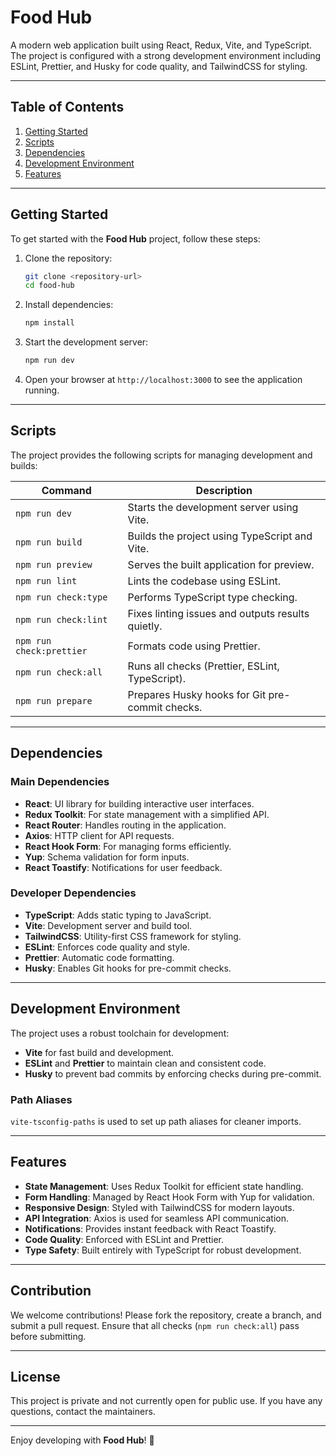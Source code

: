 # Food Hub

A modern web application built using React, Redux, Vite, and TypeScript. The project is configured with a strong development environment including ESLint, Prettier, and Husky for code quality, and TailwindCSS for styling.

---

## Table of Contents

1. [Getting Started](#getting-started)
2. [Scripts](#scripts)
3. [Dependencies](#dependencies)
4. [Development Environment](#development-environment)
5. [Features](#features)

---

## Getting Started

To get started with the **Food Hub** project, follow these steps:

1. Clone the repository:

   ```bash
   git clone <repository-url>
   cd food-hub
   ```

2. Install dependencies:

   ```bash
   npm install
   ```

3. Start the development server:

   ```bash
   npm run dev
   ```

4. Open your browser at `http://localhost:3000` to see the application running.

---

## Scripts

The project provides the following scripts for managing development and builds:

| Command                  | Description                                       |
| ------------------------ | ------------------------------------------------- |
| `npm run dev`            | Starts the development server using Vite.         |
| `npm run build`          | Builds the project using TypeScript and Vite.     |
| `npm run preview`        | Serves the built application for preview.         |
| `npm run lint`           | Lints the codebase using ESLint.                  |
| `npm run check:type`     | Performs TypeScript type checking.                |
| `npm run check:lint`     | Fixes linting issues and outputs results quietly. |
| `npm run check:prettier` | Formats code using Prettier.                      |
| `npm run check:all`      | Runs all checks (Prettier, ESLint, TypeScript).   |
| `npm run prepare`        | Prepares Husky hooks for Git pre-commit checks.   |

---

## Dependencies

### Main Dependencies

- **React**: UI library for building interactive user interfaces.
- **Redux Toolkit**: For state management with a simplified API.
- **React Router**: Handles routing in the application.
- **Axios**: HTTP client for API requests.
- **React Hook Form**: For managing forms efficiently.
- **Yup**: Schema validation for form inputs.
- **React Toastify**: Notifications for user feedback.

### Developer Dependencies

- **TypeScript**: Adds static typing to JavaScript.
- **Vite**: Development server and build tool.
- **TailwindCSS**: Utility-first CSS framework for styling.
- **ESLint**: Enforces code quality and style.
- **Prettier**: Automatic code formatting.
- **Husky**: Enables Git hooks for pre-commit checks.

---

## Development Environment

The project uses a robust toolchain for development:

- **Vite** for fast build and development.
- **ESLint** and **Prettier** to maintain clean and consistent code.
- **Husky** to prevent bad commits by enforcing checks during pre-commit.

### Path Aliases

`vite-tsconfig-paths` is used to set up path aliases for cleaner imports.

---

## Features

- **State Management**: Uses Redux Toolkit for efficient state handling.
- **Form Handling**: Managed by React Hook Form with Yup for validation.
- **Responsive Design**: Styled with TailwindCSS for modern layouts.
- **API Integration**: Axios is used for seamless API communication.
- **Notifications**: Provides instant feedback with React Toastify.
- **Code Quality**: Enforced with ESLint and Prettier.
- **Type Safety**: Built entirely with TypeScript for robust development.

---

## Contribution

We welcome contributions! Please fork the repository, create a branch, and submit a pull request. Ensure that all checks (`npm run check:all`) pass before submitting.

---

## License

This project is private and not currently open for public use. If you have any questions, contact the maintainers.

---

Enjoy developing with **Food Hub**! 🚀
